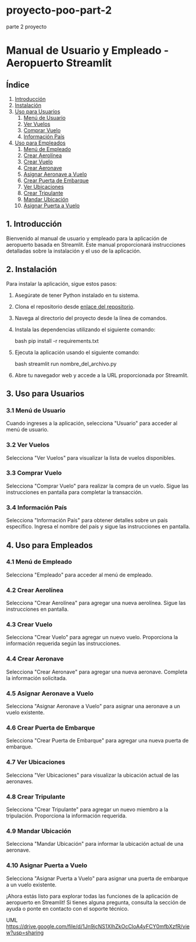 # proyecto-poo-part-2
parte 2 proyecto
# Manual de Usuario y Empleado - Aeropuerto Streamlit

## Índice
1. [Introducción](#1-introducción)
2. [Instalación](#2-instalación)
3. [Uso para Usuarios](#3-uso-para-usuarios)
    1. [Menú de Usuario](#31-menú-de-usuario)
    2. [Ver Vuelos](#32-ver-vuelos)
    3. [Comprar Vuelo](#33-comprar-vuelo)
    4. [Información País](#34-información-país)
4. [Uso para Empleados](#4-uso-para-empleados)
    1. [Menú de Empleado](#41-menú-de-empleado)
    2. [Crear Aerolínea](#42-crear-aerolínea)
    3. [Crear Vuelo](#43-crear-vuelo)
    4. [Crear Aeronave](#44-crear-aeronave)
    5. [Asignar Aeronave a Vuelo](#45-asignar-aeronave-a-vuelo)
    6. [Crear Puerta de Embarque](#46-crear-puerta-de-embarque)
    7. [Ver Ubicaciones](#47-ver-ubicaciones)
    8. [Crear Tripulante](#48-crear-tripulante)
    9. [Mandar Ubicación](#49-mandar-ubicación)
    10. [Asignar Puerta a Vuelo](#410-asignar-puerta-a-vuelo)

## 1. Introducción

Bienvenido al manual de usuario y empleado para la aplicación de aeropuerto basada en Streamlit. Este manual proporcionará instrucciones detalladas sobre la instalación y el uso de la aplicación.

## 2. Instalación

Para instalar la aplicación, sigue estos pasos:

1. Asegúrate de tener Python instalado en tu sistema.
2. Clona el repositorio desde [enlace del repositorio](#).
3. Navega al directorio del proyecto desde la línea de comandos.
4. Instala las dependencias utilizando el siguiente comando:

    bash
    pip install -r requirements.txt
    

5. Ejecuta la aplicación usando el siguiente comando:

    bash
    streamlit run nombre_del_archivo.py
    

6. Abre tu navegador web y accede a la URL proporcionada por Streamlit.

## 3. Uso para Usuarios

### 3.1 Menú de Usuario

Cuando ingreses a la aplicación, selecciona "Usuario" para acceder al menú de usuario.

### 3.2 Ver Vuelos

Selecciona "Ver Vuelos" para visualizar la lista de vuelos disponibles.

### 3.3 Comprar Vuelo

Selecciona "Comprar Vuelo" para realizar la compra de un vuelo. Sigue las instrucciones en pantalla para completar la transacción.

### 3.4 Información País

Selecciona "Información País" para obtener detalles sobre un país específico. Ingresa el nombre del país y sigue las instrucciones en pantalla.

## 4. Uso para Empleados

### 4.1 Menú de Empleado

Selecciona "Empleado" para acceder al menú de empleado.

### 4.2 Crear Aerolínea

Selecciona "Crear Aerolínea" para agregar una nueva aerolínea. Sigue las instrucciones en pantalla.

### 4.3 Crear Vuelo

Selecciona "Crear Vuelo" para agregar un nuevo vuelo. Proporciona la información requerida según las instrucciones.

### 4.4 Crear Aeronave

Selecciona "Crear Aeronave" para agregar una nueva aeronave. Completa la información solicitada.

### 4.5 Asignar Aeronave a Vuelo

Selecciona "Asignar Aeronave a Vuelo" para asignar una aeronave a un vuelo existente.

### 4.6 Crear Puerta de Embarque

Selecciona "Crear Puerta de Embarque" para agregar una nueva puerta de embarque.

### 4.7 Ver Ubicaciones

Selecciona "Ver Ubicaciones" para visualizar la ubicación actual de las aeronaves.

### 4.8 Crear Tripulante

Selecciona "Crear Tripulante" para agregar un nuevo miembro a la tripulación. Proporciona la información requerida.

### 4.9 Mandar Ubicación

Selecciona "Mandar Ubicación" para informar la ubicación actual de una aeronave.

### 4.10 Asignar Puerta a Vuelo

Selecciona "Asignar Puerta a Vuelo" para asignar una puerta de embarque a un vuelo existente.

¡Ahora estás listo para explorar todas las funciones de la aplicación de aeropuerto en Streamlit! Si tienes alguna pregunta, consulta la sección de ayuda o ponte en contacto con el soporte técnico.

UML
https://drive.google.com/file/d/1Jn9jcNS1XlhZkOcCloA4yFCY0mfbXzfR/view?usp=sharing
